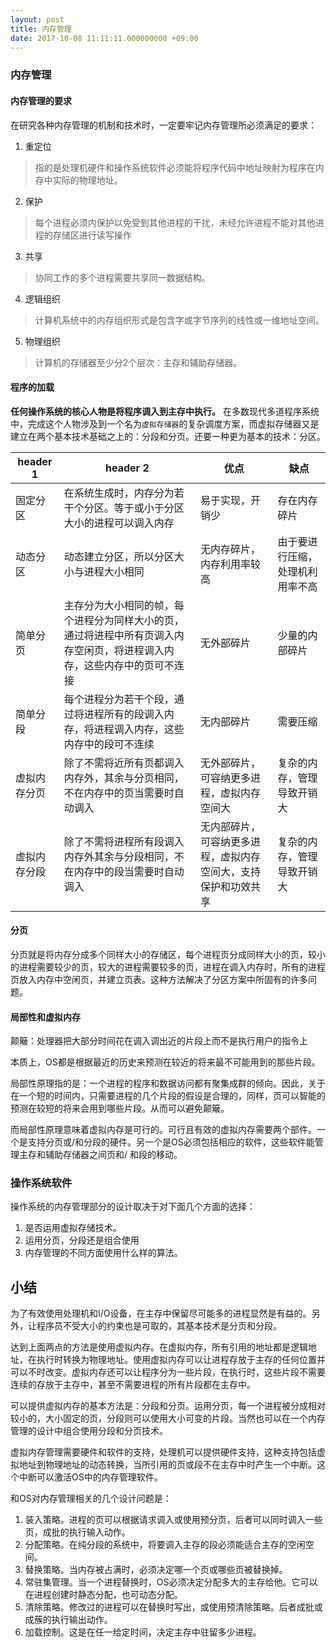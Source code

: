 ```yaml
---
layout: post
title: 内存管理
date: 2017-10-08 11:11:11.000000000 +09:00
---
```

### 内存管理

#### 内存管理的要求

在研究各种内存管理的机制和技术时，一定要牢记内存管理所必须满足的要求：
1. 重定位
> 指的是处理机硬件和操作系统软件必须能将程序代码中地址映射为程序在内存中实际的物理地址。
2. 保护
> 每个进程必须内保护以免受到其他进程的干扰，未经允许进程不能对其他进程的存储区进行读写操作
3. 共享
> 协同工作的多个进程需要共享同一数据结构。
4. 逻辑组织
> 计算机系统中的内存组织形式是包含字或字节序列的线性或一维地址空间。
5. 物理组织
> 计算机的存储器至少分2个层次：主存和辅助存储器。



#### 程序的加载

**任何操作系统的核心人物是将程序调入到主存中执行。** 在多数现代多道程序系统中，完成这个人物涉及到一个名为`虚拟存储器`的复杂调度方案，而虚拟存储器又是建立在两个基本技术基础之上的：分段和分页。还要一种更为基本的技术：分区。




header 1 | header 2 | 优点 |缺点
---|---| ---|---
固定分区 | 在系统生成时，内存分为若干个分区。等于或小于分区大小的进程可以调入内存| 易于实现，开销少    | 存在内存碎片
动态分区 | 动态建立分区，所以分区大小与进程大小相同 | 无内存碎片，内存利用率较高   | 由于要进行压缩，处理机利用率不高
简单分页 | 主存分为大小相同的帧，每个进程分为同样大小的页，通过将进程中所有页调入内存空闲页，将进程调入内存，这些内存中的页可不连接| 无外部碎片    |  少量的内部碎片
简单分段 | 每个进程分为若干个段，通过将进程所有的段调入内存，将进程调入内存，这些内存中的段可不连续| 无内部碎片   | 需要压缩
虚拟内存分页 | 除了不需将近所有页都调入内存外，其余与分页相同，不在内存中的页当需要时自动调入| 无外部碎片，可容纳更多进程，虚拟内存空间大    |复杂的内存，管理导致开销大
虚拟内存分段 | 除了不需将进程所有段调入内存外其余与分段相同，不在内存中的段当需要时自动调入 | 无内部碎片，可容纳更多进程，虚拟内存空间大，支持保护和功效共享  | 复杂的内存，管理导致开销大


#### 分页

分页就是将内存分成多个同样大小的存储区，每个进程页分成同样大小的页，较小的进程需要较少的页，较大的进程需要较多的页，进程在调入内存时，所有的进程页放入内存中空闲页，并建立页表。这种方法解决了分区方案中所固有的许多问题。


#### 局部性和虚拟内存

颠簸：处理器把大部分时间花在调入调出近的片段上而不是执行用户的指令上

本质上，OS都是根据最近的历史来预测在较近的将来最不可能用到的那些片段。

局部性原理指的是：一个进程的程序和数据访问都有聚集成群的倾向。因此，关于在一个短的时间内，只需要进程的几个片段的假设是合理的，同样，页可以智能的预测在较短的将来会用到哪些片段。从而可以避免颠簸。

而局部性原理意味着虚拟内存是可行的。可行且有效的虚拟内存需要两个部件。一个是支持分页或/和分段的硬件。另一个是OS必须包括相应的软件，这些软件能管理主存和辅助存储器之间页和/ 和段的移动。


### 操作系统软件

操作系统的内存管理部分的设计取决于对下面几个方面的选择：
1. 是否运用虚拟存储技术。
2. 运用分页，分段还是组合使用
3. 内存管理的不同方面使用什么样的算法。

## 小结

为了有效使用处理机和I/O设备，在主存中保留尽可能多的进程显然是有益的。另外，让程序员不受大小的约束也是可取的，其基本技术是分页和分段。

达到上面两点的方法是使用虚拟内存。在虚拟内存，所有引用的地址都是逻辑地址，在执行时转换为物理地址。使用虚拟内存可以让进程存放于主存的任何位置并可以不时改变。虚拟内存还可以让程序分为一些片段，在执行时，这些片段不需要连续的存放于主存中，甚至不需要进程的所有片段都在主存中。

可以提供虚拟内存的基本方法是：分段和分页。运用分页，每一个进程被分成相对较小的，大小固定的页，分段则可以使用大小可变的片段。当然也可以在一个内存管理的设计中组合使用分段和分页技术。

虚拟内存管理需要硬件和软件的支持，处理机可以提供硬件支持，这种支持包括虚拟地址到物理地址的动态转换，当所引用的页或段不在主存中时产生一个中断。这个中断可以激活OS中的内存管理软件。

和OS对内存管理相关的几个设计问题是：
1. 装入策略。进程的页可以根据请求调入或使用预分页，后者可以同时调入一些页，成批的执行输入动作。
2. 分配策略。在纯分段的系统中，将要调入主存的段必须能适合主存的空闲空间。
3. 替换策略。当内存被占满时，必须决定哪一个页或哪些页被替换掉。
4. 常驻集管理。当一个进程替换时，OS必须决定分配多大的主存给他。它可以在进程创建时静态分配，也可动态分配。
5. 清除策略。修改过的进程可以在替换时写出，或使用预清除策略。后者成批或成蔟的执行输出动作。
6. 加载控制。这是在任一给定时间，决定主存中驻留多少进程。

